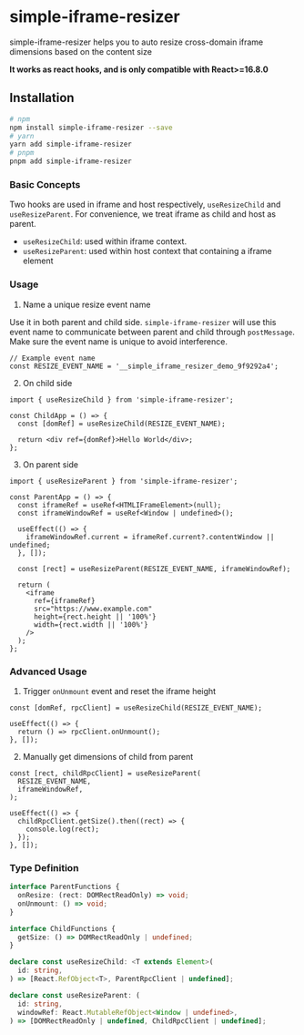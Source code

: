 # simple-iframe-resizer

simple-iframe-resizer helps you to auto resize cross-domain iframe dimensions based on the content size

**It works as react hooks, and is only compatible with React>=16.8.0**

## Installation

```sh
# npm
npm install simple-iframe-resizer --save
# yarn
yarn add simple-iframe-resizer
# pnpm
pnpm add simple-iframe-resizer
```

### Basic Concepts

Two hooks are used in iframe and host respectively, `useResizeChild` and `useResizeParent`. For convenience, we treat iframe as child and host as parent.

- `useResizeChild`: used within iframe context.
- `useResizeParent`: used within host context that containing a iframe element

### Usage

1. Name a unique resize event name

Use it in both parent and child side. `simple-iframe-resizer` will use this event name to communicate between parent and child through `postMessage`. Make sure the event name is unique to avoid interference.

```tsx
// Example event name
const RESIZE_EVENT_NAME = '__simple_iframe_resizer_demo_9f9292a4';
```

2. On child side

```tsx
import { useResizeChild } from 'simple-iframe-resizer';

const ChildApp = () => {
  const [domRef] = useResizeChild(RESIZE_EVENT_NAME);

  return <div ref={domRef}>Hello World</div>;
};
```

3. On parent side

```tsx
import { useResizeParent } from 'simple-iframe-resizer';

const ParentApp = () => {
  const iframeRef = useRef<HTMLIFrameElement>(null);
  const iframeWindowRef = useRef<Window | undefined>();

  useEffect(() => {
    iframeWindowRef.current = iframeRef.current?.contentWindow || undefined;
  }, []);

  const [rect] = useResizeParent(RESIZE_EVENT_NAME, iframeWindowRef);

  return (
    <iframe
      ref={iframeRef}
      src="https://www.example.com"
      height={rect.height || '100%'}
      width={rect.width || '100%'}
    />
  );
};
```

### Advanced Usage

1. Trigger `onUnmount` event and reset the iframe height

```tsx
const [domRef, rpcClient] = useResizeChild(RESIZE_EVENT_NAME);

useEffect(() => {
  return () => rpcClient.onUnmount();
}, []);
```

2. Manually get dimensions of child from parent

```tsx
const [rect, childRpcClient] = useResizeParent(
  RESIZE_EVENT_NAME,
  iframeWindowRef,
);

useEffect(() => {
  childRpcClient.getSize().then((rect) => {
    console.log(rect);
  });
}, []);
```

### Type Definition

```ts
interface ParentFunctions {
  onResize: (rect: DOMRectReadOnly) => void;
  onUnmount: () => void;
}
```

```ts
interface ChildFunctions {
  getSize: () => DOMRectReadOnly | undefined;
}
```

```ts
declare const useResizeChild: <T extends Element>(
  id: string,
) => [React.RefObject<T>, ParentRpcClient | undefined];
```

```ts
declare const useResizeParent: (
  id: string,
  windowRef: React.MutableRefObject<Window | undefined>,
) => [DOMRectReadOnly | undefined, ChildRpcClient | undefined];
```
